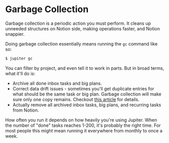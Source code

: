# Garbage Collection

Garbage collection is a periodic action you must perform. It cleans up unneeded structures on Notion side,
making operations faster, and Notion snappier.

Doing garbage collection essentially means running the `gc` command like so:

```bash
$ jupiter gc
```

You can filter by project, and even tell it to work in parts. But in broad terms, what it'll do is:

* Archive all done inbox tasks and big plans.
* Correct data drift issues - sometimes you'll get duplicate entries for what should be the same task or big plan.
  Garbage collection will make sure only one copy remains. Checkout
  [this article](../how-tos/fix-data-inconsistencies.md) for details.
* Actually remove all archived inbox tasks, big plans, and recurring tasks from Notion.

How often you run it depends on how heavily you're using Jupiter. When the number of "done" tasks reaches 1-200, it's
probably the right time. For most people this might mean running it everywhere from monthly to once a week.
